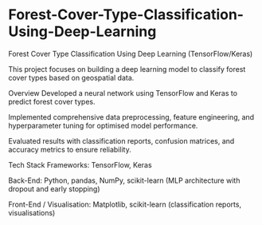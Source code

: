 # Forest-Cover-Type-Classification-Using-Deep-Learning
Forest Cover Type Classification Using Deep Learning (TensorFlow/Keras)

This project focuses on building a deep learning model to classify forest cover types based on geospatial data.

Overview
Developed a neural network using TensorFlow and Keras to predict forest cover types.

Implemented comprehensive data preprocessing, feature engineering, and hyperparameter tuning for optimised model performance.

Evaluated results with classification reports, confusion matrices, and accuracy metrics to ensure reliability.

Tech Stack
Frameworks: TensorFlow, Keras

Back-End: Python, pandas, NumPy, scikit-learn (MLP architecture with dropout and early stopping)

Front-End / Visualisation: Matplotlib, scikit-learn (classification reports, visualisations)
